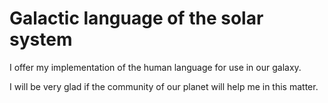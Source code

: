 # Galactic language of the solar system

I offer my implementation of the human language for use in our galaxy.

I will be very glad if the community of our planet will help me in this matter.
